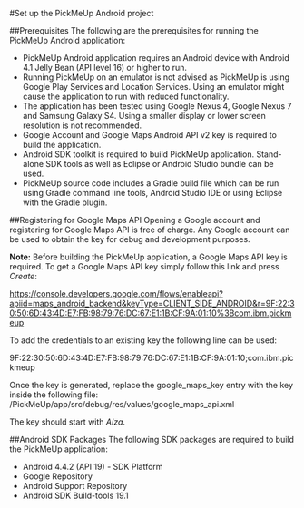 #Set up the PickMeUp Android project

##Prerequisites
The following are the prerequisites for running the PickMeUp Android application:

* PickMeUp Android application requires an Android device with Android 4.1 Jelly Bean (API level 16) or higher to run.
* Running PickMeUp on an emulator is not advised as PickMeUp is using Google Play Services and Location Services. Using an emulator might cause the application to run with reduced functionality.
* The application has been tested using Google Nexus 4, Google Nexus 7 and Samsung Galaxy S4. Using a smaller display or lower screen resolution is not recommended.
* Google Account and Google Maps Android API v2 key is required to build the application.
* Android SDK toolkit is required to build PickMeUp application. Stand-alone SDK tools as well as Eclipse or Android Studio bundle can be used.
* PickMeUp source code includes a Gradle build file which can be run using Gradle command line tools, Android Studio IDE or using Eclipse with the Gradle plugin.

##Registering for Google Maps API
Opening a Google account and registering for Google Maps API is free of charge. Any Google account can be used to obtain the key for debug and development purposes.

**Note:** Before building the PickMeUp application, a Google Maps API key is required. To get a Google Maps API key simply follow this link and press *Create*:

https://console.developers.google.com/flows/enableapi?apiid=maps_android_backend&keyType=CLIENT_SIDE_ANDROID&r=9F:22:30:50:6D:43:4D:E7:FB:98:79:76:DC:67:E1:1B:CF:9A:01:10%3Bcom.ibm.pickmeup

To add the credentials to an existing key the following line can be used: 

9F:22:30:50:6D:43:4D:E7:FB:98:79:76:DC:67:E1:1B:CF:9A:01:10;com.ibm.pickmeup

Once the key is generated, replace the google_maps_key entry with the key inside the following file:
<workspace>/PickMeUp/app/src/debug/res/values/google_maps_api.xml

The key should start with *AIza*.

##Android SDK Packages
The following SDK packages are required to build the PickMeUp application:
* Android 4.4.2 (API 19) - SDK Platform
* Google Repository
* Android Support Repository
* Android SDK Build-tools 19.1